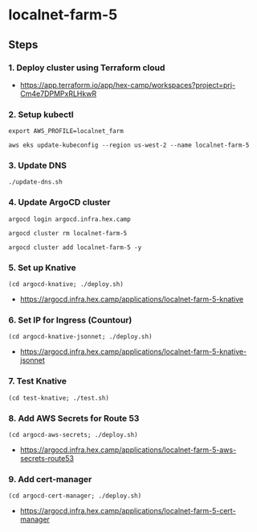 # localnet-farm-5

## Steps

### 1. Deploy cluster using Terraform cloud

* https://app.terraform.io/app/hex-camp/workspaces?project=prj-Cm4e7DPMPxRLHkwR

### 2. Setup kubectl

```
export AWS_PROFILE=localnet_farm

aws eks update-kubeconfig --region us-west-2 --name localnet-farm-5
```

### 3. Update DNS

```
./update-dns.sh
```

### 4. Update ArgoCD cluster

```
argocd login argocd.infra.hex.camp

argocd cluster rm localnet-farm-5

argocd cluster add localnet-farm-5 -y
```

### 5. Set up Knative

```
(cd argocd-knative; ./deploy.sh)
```

* https://argocd.infra.hex.camp/applications/localnet-farm-5-knative

### 6. Set IP for Ingress (Countour)

```
(cd argocd-knative-jsonnet; ./deploy.sh)
```

* https://argocd.infra.hex.camp/applications/localnet-farm-5-knative-jsonnet

### 7. Test Knative

```
(cd test-knative; ./test.sh)
```

### 8. Add AWS Secrets for Route 53

```
(cd argocd-aws-secrets; ./deploy.sh)
```

* https://argocd.infra.hex.camp/applications/localnet-farm-5-aws-secrets-route53

### 9. Add cert-manager

```
(cd argocd-cert-manager; ./deploy.sh)
```

* https://argocd.infra.hex.camp/applications/localnet-farm-5-cert-manager



